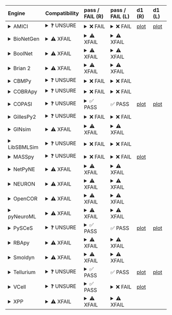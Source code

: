 | Engine                                                                                                                                     | Compatibility                                                                                                                                                                                                       | pass / FAIL (R)                                                                                                                                                                                                                                                                                                                                                                                                                                                                                                                                                                                                                                                                                                                                                                                                                | pass / FAIL (L)                                                                                                                                                                                                                                                                                                                                                                                         | d1 (R)                                                        | d1 (L)                                                       |
|:-------------------------------------------------------------------------------------------------------------------------------------------|:--------------------------------------------------------------------------------------------------------------------------------------------------------------------------------------------------------------------|:-------------------------------------------------------------------------------------------------------------------------------------------------------------------------------------------------------------------------------------------------------------------------------------------------------------------------------------------------------------------------------------------------------------------------------------------------------------------------------------------------------------------------------------------------------------------------------------------------------------------------------------------------------------------------------------------------------------------------------------------------------------------------------------------------------------------------------|:--------------------------------------------------------------------------------------------------------------------------------------------------------------------------------------------------------------------------------------------------------------------------------------------------------------------------------------------------------------------------------------------------------|:--------------------------------------------------------------|:-------------------------------------------------------------|
| <details><summary>AMICI</summary>https://docs.biosimulators.org/Biosimulators_AMICI/<br></details>                                         | <details><summary>&#10067; UNSURE</summary>The file extensions ('xml', 'sedml') suggest the input file types may not be compatibe with AMICI.<br><br>SBML and SED-ML are compatible with AMICI.</details>           | <details><summary>&#10060; FAIL</summary><a href="https://api.biosimulations.org/runs/675880d09fa297efdca2358e">view</a><br><a href="https://api.biosimulations.org/results/675880d09fa297efdca2358e/download">download</a><br><a href="https://api.biosimulations.org/logs/675880d09fa297efdca2358e?includeOutput=true">logs</a><br><br>ERROR MESSAGE:<br>The COMBINE/OMEX did not execute successfully:<br><br>  The SED document did not execute successfully:<br>  <br>    target /sbml:sbml/sbml:model/sbml:listOfParameters/sbml:parameter[@id='epo_level'] is not a valid XPath to an attribute of a model element<br><br>ERROR TYPE:<br>CombineArchiveExecutionError</details>                                                                                                                                         | <details><summary>&#10060; FAIL</summary>ERROR MESSAGE:<br>The COMBINE/OMEX did not execute successfully:<br><br>  The SED document did not execute successfully:<br>  <br>    target /sbml:sbml/sbml:model/sbml:listOfParameters/sbml:parameter[@id='epo_level'] is not a valid XPath to an attribute of a model element<br><br>ERROR TYPE:<br>CombineArchiveExecutionError</details>                  | <a href="d1_plots_remote\amici_plot_2_task2.pdf">plot</a>     | <a href="d1_plots_local\amici_plot_2_task2.pdf">plot</a>     |
| <details><summary>BioNetGen</summary>https://docs.biosimulators.org/Biosimulators_BioNetGen/<br></details>                                 | <details><summary>&#9888; XFAIL</summary>EXPECTED FAIL<br><br>Only BNGL, SED-ML are compatible with BioNetGen.</details>                                                                                            | <details><summary>&#9888; XFAIL</summary>EXPECTED FAIL<br><br><a href="https://api.biosimulations.org/runs/675880d3707aa641045f724e">view</a><br><a href="https://api.biosimulations.org/results/675880d3707aa641045f724e/download">download</a><br><a href="https://api.biosimulations.org/logs/675880d3707aa641045f724e?includeOutput=true">logs</a><br><br>ERROR MESSAGE:<br>`/root/archive.omex` is not a valid COMBINE/OMEX archive.<br>  - The SED-ML file at location `./Adlung2021 _model_jakstat_pa.sedml` is invalid.<br>    - Simulation `sim1` is invalid.<br>      - Algorithm has an invalid KiSAO id `KISAO_0000694`.<br><br>ERROR TYPE:<br>ValueError</details>                                                                                                                                                | <details><summary>&#9888; XFAIL</summary>EXPECTED FAIL<br><br>ERROR MESSAGE:<br>`/root/in/Adlung2021__model_jakstat_pa.omex` is not a valid COMBINE/OMEX archive.<br>  - The SED-ML file at location `./Adlung2021 _model_jakstat_pa.sedml` is invalid.<br>    - Simulation `sim1` is invalid.<br>      - Algorithm has an invalid KiSAO id `KISAO_0000694`.<br><br>ERROR TYPE:<br>ValueError</details> |                                                               |                                                              |
| <details><summary>BoolNet</summary>https://docs.biosimulators.org/Biosimulators_BoolNet/<br></details>                                     | <details><summary>&#9888; XFAIL</summary>EXPECTED FAIL<br><br>Only SBML-qual, SED-ML are compatible with BoolNet.</details>                                                                                         | <details><summary>&#9888; XFAIL</summary>EXPECTED FAIL<br><br><a href="https://api.biosimulations.org/runs/675880d5c3054f763d55bb30">view</a><br><a href="https://api.biosimulations.org/results/675880d5c3054f763d55bb30/download">download</a><br><a href="https://api.biosimulations.org/logs/675880d5c3054f763d55bb30?includeOutput=true">logs</a><br><br>ERROR MESSAGE:<br>`/root/archive.omex` is not a valid COMBINE/OMEX archive.<br>  - The SED-ML file at location `./Adlung2021 _model_jakstat_pa.sedml` is invalid.<br>    - Simulation `sim1` is invalid.<br>      - Algorithm has an invalid KiSAO id `KISAO_0000694`.<br><br>ERROR TYPE:<br>ValueError</details>                                                                                                                                                | <details><summary>&#9888; XFAIL</summary>EXPECTED FAIL<br><br>ERROR MESSAGE:<br>`/root/in/Adlung2021__model_jakstat_pa.omex` is not a valid COMBINE/OMEX archive.<br>  - The SED-ML file at location `./Adlung2021 _model_jakstat_pa.sedml` is invalid.<br>    - Simulation `sim1` is invalid.<br>      - Algorithm has an invalid KiSAO id `KISAO_0000694`.<br><br>ERROR TYPE:<br>ValueError</details> |                                                               |                                                              |
| <details><summary>Brian 2</summary>https://docs.biosimulators.org/Biosimulators_pyNeuroML/<br></details>                                   | <details><summary>&#9888; XFAIL</summary>EXPECTED FAIL<br><br>Only NeuroML, SED-ML are compatible with Brian 2.</details>                                                                                           | <details><summary>&#9888; XFAIL</summary>EXPECTED FAIL<br><br><a href="https://api.biosimulations.org/runs/675880d29fa297efdca23591">view</a><br><a href="https://api.biosimulations.org/results/675880d29fa297efdca23591/download">download</a><br><a href="https://api.biosimulations.org/logs/675880d29fa297efdca23591?includeOutput=true">logs</a><br><br>ERROR MESSAGE:<br>No module named 'libsbml'<br><br>ERROR TYPE:<br>ModuleNotFoundError</details>                                                                                                                                                                                                                                                                                                                                                                  | <details><summary>&#9888; XFAIL</summary>EXPECTED FAIL<br><br>ERROR MESSAGE:<br>No module named 'libsbml'<br><br>ERROR TYPE:<br>ModuleNotFoundError</details>                                                                                                                                                                                                                                           |                                                               |                                                              |
| <details><summary>CBMPy</summary>https://docs.biosimulators.org/Biosimulators_CBMPy/<br></details>                                         | <details><summary>&#10067; UNSURE</summary>The file extensions ('xml', 'sedml') suggest the input file types may not be compatibe with CBMPy.<br><br>SBML and SED-ML are compatible with CBMPy.</details>           | <details><summary>&#10060; FAIL</summary><a href="https://api.biosimulations.org/runs/675880d7707aa641045f7252">view</a><br><a href="https://api.biosimulations.org/results/675880d7707aa641045f7252/download">download</a><br><a href="https://api.biosimulations.org/logs/675880d7707aa641045f7252?includeOutput=true">logs</a><br><br>ERROR MESSAGE:<br>`/root/archive.omex` is not a valid COMBINE/OMEX archive.<br>  - The SED-ML file at location `./Adlung2021 _model_jakstat_pa.sedml` is invalid.<br>    - Simulation `sim1` is invalid.<br>      - Algorithm has an invalid KiSAO id `KISAO_0000694`.<br><br>ERROR TYPE:<br>ValueError</details>                                                                                                                                                                     | <details><summary>&#10060; FAIL</summary>ERROR MESSAGE:<br>`/root/in/Adlung2021__model_jakstat_pa.omex` is not a valid COMBINE/OMEX archive.<br>  - The SED-ML file at location `./Adlung2021 _model_jakstat_pa.sedml` is invalid.<br>    - Simulation `sim1` is invalid.<br>      - Algorithm has an invalid KiSAO id `KISAO_0000694`.<br><br>ERROR TYPE:<br>ValueError</details>                      |                                                               |                                                              |
| <details><summary>COBRApy</summary>https://docs.biosimulators.org/Biosimulators_COBRApy/<br>Only allows steady state simulations</details> | <details><summary>&#10067; UNSURE</summary>The file extensions ('xml', 'sedml') suggest the input file types may not be compatibe with COBRApy.<br><br>SBML and SED-ML are compatible with COBRApy.</details>       | <details><summary>&#10060; FAIL</summary><a href="https://api.biosimulations.org/runs/675880d99fa297efdca23598">view</a><br><a href="https://api.biosimulations.org/results/675880d99fa297efdca23598/download">download</a><br><a href="https://api.biosimulations.org/logs/675880d99fa297efdca23598?includeOutput=true">logs</a><br><br>ERROR MESSAGE:<br>`/root/archive.omex` is not a valid COMBINE/OMEX archive.<br>  - The SED-ML file at location `./Adlung2021 _model_jakstat_pa.sedml` is invalid.<br>    - Simulation `sim1` is invalid.<br>      - Algorithm has an invalid KiSAO id `KISAO_0000694`.<br><br>ERROR TYPE:<br>ValueError</details>                                                                                                                                                                     | <details><summary>&#10060; FAIL</summary>ERROR MESSAGE:<br>`/root/in/Adlung2021__model_jakstat_pa.omex` is not a valid COMBINE/OMEX archive.<br>  - The SED-ML file at location `./Adlung2021 _model_jakstat_pa.sedml` is invalid.<br>    - Simulation `sim1` is invalid.<br>      - Algorithm has an invalid KiSAO id `KISAO_0000694`.<br><br>ERROR TYPE:<br>ValueError</details>                      |                                                               |                                                              |
| <details><summary>COPASI</summary>https://docs.biosimulators.org/Biosimulators_COPASI/<br></details>                                       | <details><summary>&#10067; UNSURE</summary>The file extensions ('xml', 'sedml') suggest the input file types may not be compatibe with COPASI.<br><br>SBML and SED-ML are compatible with COPASI.</details>         | <details><summary>&#9989; PASS</summary><a href="https://api.biosimulations.org/runs/675880dbc3054f763d55bb35">view</a><br><a href="https://api.biosimulations.org/results/675880dbc3054f763d55bb35/download">download</a><br><a href="https://api.biosimulations.org/logs/675880dbc3054f763d55bb35?includeOutput=true">logs</a><br><br></details>                                                                                                                                                                                                                                                                                                                                                                                                                                                                             | &#9989; PASS                                                                                                                                                                                                                                                                                                                                                                                            | <a href="d1_plots_remote\copasi_plot_2_task2.pdf">plot</a>    | <a href="d1_plots_local\copasi_plot_2_task2.pdf">plot</a>    |
| <details><summary>GillesPy2</summary>https://docs.biosimulators.org/Biosimulators_GillesPy2/<br></details>                                 | <details><summary>&#10067; UNSURE</summary>The file extensions ('xml', 'sedml') suggest the input file types may not be compatibe with GillesPy2.<br><br>SBML and SED-ML are compatible with GillesPy2.</details>   | <details><summary>&#10060; FAIL</summary><a href="https://api.biosimulations.org/runs/675880de707aa641045f725b">view</a><br><a href="https://api.biosimulations.org/results/675880de707aa641045f725b/download">download</a><br><a href="https://api.biosimulations.org/logs/675880de707aa641045f725b?includeOutput=true">logs</a><br><br>ERROR MESSAGE:<br>`/root/archive.omex` is not a valid COMBINE/OMEX archive.<br>  - The SED-ML file at location `./Adlung2021 _model_jakstat_pa.sedml` is invalid.<br>    - Simulation `sim1` is invalid.<br>      - Algorithm has an invalid KiSAO id `KISAO_0000694`.<br><br>ERROR TYPE:<br>ValueError</details>                                                                                                                                                                     | <details><summary>&#10060; FAIL</summary>ERROR MESSAGE:<br>`/root/in/Adlung2021__model_jakstat_pa.omex` is not a valid COMBINE/OMEX archive.<br>  - The SED-ML file at location `./Adlung2021 _model_jakstat_pa.sedml` is invalid.<br>    - Simulation `sim1` is invalid.<br>      - Algorithm has an invalid KiSAO id `KISAO_0000694`.<br><br>ERROR TYPE:<br>ValueError</details>                      |                                                               |                                                              |
| <details><summary>GINsim</summary>https://docs.biosimulators.org/Biosimulators_GINsim/<br></details>                                       | <details><summary>&#9888; XFAIL</summary>EXPECTED FAIL<br><br>Only SBML-qual, SED-ML are compatible with GINsim.</details>                                                                                          | <details><summary>&#9888; XFAIL</summary>EXPECTED FAIL<br><br><a href="https://api.biosimulations.org/runs/675880df9fa297efdca235a2">view</a><br><a href="https://api.biosimulations.org/results/675880df9fa297efdca235a2/download">download</a><br><a href="https://api.biosimulations.org/logs/675880df9fa297efdca235a2?includeOutput=true">logs</a><br><br>ERROR MESSAGE:<br>`/root/archive.omex` is not a valid COMBINE/OMEX archive.<br>  - The SED-ML file at location `./Adlung2021 _model_jakstat_pa.sedml` is invalid.<br>    - Simulation `sim1` is invalid.<br>      - Algorithm has an invalid KiSAO id `KISAO_0000694`.<br><br>ERROR TYPE:<br>ValueError</details>                                                                                                                                                | <details><summary>&#9888; XFAIL</summary>EXPECTED FAIL<br><br>ERROR MESSAGE:<br>`/root/in/Adlung2021__model_jakstat_pa.omex` is not a valid COMBINE/OMEX archive.<br>  - The SED-ML file at location `./Adlung2021 _model_jakstat_pa.sedml` is invalid.<br>    - Simulation `sim1` is invalid.<br>      - Algorithm has an invalid KiSAO id `KISAO_0000694`.<br><br>ERROR TYPE:<br>ValueError</details> |                                                               |                                                              |
| <details><summary>LibSBMLSim</summary>https://docs.biosimulators.org/Biosimulators_LibSBMLSim/<br></details>                               | <details><summary>&#10067; UNSURE</summary>The file extensions ('xml', 'sedml') suggest the input file types may not be compatibe with LibSBMLSim.<br><br>SBML and SED-ML are compatible with LibSBMLSim.</details> | <details><summary>&#10060; FAIL</summary><a href="https://api.biosimulations.org/runs/675880e1c3054f763d55bb3d">view</a><br><a href="https://api.biosimulations.org/results/675880e1c3054f763d55bb3d/download">download</a><br><a href="https://api.biosimulations.org/logs/675880e1c3054f763d55bb3d?includeOutput=true">logs</a><br><br>ERROR MESSAGE:<br>`/root/archive.omex` is not a valid COMBINE/OMEX archive.<br>  - The SED-ML file at location `./Adlung2021 _model_jakstat_pa.sedml` is invalid.<br>    - Simulation `sim1` is invalid.<br>      - Algorithm has an invalid KiSAO id `KISAO_0000694`.<br><br>ERROR TYPE:<br>ValueError</details>                                                                                                                                                                     | <details><summary>&#10060; FAIL</summary>ERROR MESSAGE:<br>`/root/in/Adlung2021__model_jakstat_pa.omex` is not a valid COMBINE/OMEX archive.<br>  - The SED-ML file at location `./Adlung2021 _model_jakstat_pa.sedml` is invalid.<br>    - Simulation `sim1` is invalid.<br>      - Algorithm has an invalid KiSAO id `KISAO_0000694`.<br><br>ERROR TYPE:<br>ValueError</details>                      |                                                               |                                                              |
| <details><summary>MASSpy</summary>https://docs.biosimulators.org/Biosimulators_MASSpy/<br></details>                                       | <details><summary>&#10067; UNSURE</summary>The file extensions ('xml', 'sedml') suggest the input file types may not be compatibe with MASSpy.<br><br>SBML and SED-ML are compatible with MASSpy.</details>         | <details><summary>&#10060; FAIL</summary><a href="https://api.biosimulations.org/runs/675880e3707aa641045f7264">view</a><br><a href="https://api.biosimulations.org/results/675880e3707aa641045f7264/download">download</a><br><a href="https://api.biosimulations.org/logs/675880e3707aa641045f7264?includeOutput=true">logs</a><br><br>ERROR MESSAGE:<br>The COMBINE/OMEX did not execute successfully:<br><br>  The SED document did not execute successfully:<br>  <br>    Could not load MassModel 'Adlung2021___Cell_to_cell_variability_in_JAK2_STAT5_pathway'<br>  <br>    target /sbml:sbml/sbml:model/sbml:listOfParameters/sbml:parameter[@id='epo_level'] cannot be changed by XML manipulation, as the target is not an attribute of a model element<br><br>ERROR TYPE:<br>CombineArchiveExecutionError</details> | <details><summary>&#10060; FAIL</summary>ERROR MESSAGE:<br>`/root/in/Adlung2021__model_jakstat_pa.omex` is not a valid COMBINE/OMEX archive.<br>  - The SED-ML file at location `./Adlung2021 _model_jakstat_pa.sedml` is invalid.<br>    - Simulation `sim1` is invalid.<br>      - Algorithm has an invalid KiSAO id `KISAO_0000694`.<br><br>ERROR TYPE:<br>ValueError</details>                      | <a href="d1_plots_remote\masspy_plot_2_task2.pdf">plot</a>    |                                                              |
| <details><summary>NetPyNE</summary>https://docs.biosimulators.org/Biosimulators_pyNeuroML/<br></details>                                   | <details><summary>&#9888; XFAIL</summary>EXPECTED FAIL<br><br>Only NeuroML, SED-ML are compatible with NetPyNE.</details>                                                                                           | <details><summary>&#9888; XFAIL</summary>EXPECTED FAIL<br><br><a href="https://api.biosimulations.org/runs/675880e5c3054f763d55bb52">view</a><br><a href="https://api.biosimulations.org/results/675880e5c3054f763d55bb52/download">download</a><br><a href="https://api.biosimulations.org/logs/675880e5c3054f763d55bb52?includeOutput=true">logs</a><br><br>ERROR MESSAGE:<br>No module named 'libsbml'<br><br>ERROR TYPE:<br>ModuleNotFoundError</details>                                                                                                                                                                                                                                                                                                                                                                  | <details><summary>&#9888; XFAIL</summary>EXPECTED FAIL<br><br>ERROR MESSAGE:<br>No module named 'libsbml'<br><br>ERROR TYPE:<br>ModuleNotFoundError</details>                                                                                                                                                                                                                                           |                                                               |                                                              |
| <details><summary>NEURON</summary>https://docs.biosimulators.org/Biosimulators_pyNeuroML/<br></details>                                    | <details><summary>&#9888; XFAIL</summary>EXPECTED FAIL<br><br>Only NeuroML, SED-ML are compatible with NEURON.</details>                                                                                            | <details><summary>&#9888; XFAIL</summary>EXPECTED FAIL<br><br><a href="https://api.biosimulations.org/runs/675880e69fa297efdca235bc">view</a><br><a href="https://api.biosimulations.org/results/675880e69fa297efdca235bc/download">download</a><br><a href="https://api.biosimulations.org/logs/675880e69fa297efdca235bc?includeOutput=true">logs</a><br><br>ERROR MESSAGE:<br>No module named 'libsbml'<br><br>ERROR TYPE:<br>ModuleNotFoundError</details>                                                                                                                                                                                                                                                                                                                                                                  | <details><summary>&#9888; XFAIL</summary>EXPECTED FAIL<br><br>ERROR MESSAGE:<br>No module named 'libsbml'<br><br>ERROR TYPE:<br>ModuleNotFoundError</details>                                                                                                                                                                                                                                           |                                                               |                                                              |
| <details><summary>OpenCOR</summary>https://docs.biosimulators.org/Biosimulators_OpenCOR/<br></details>                                     | <details><summary>&#9888; XFAIL</summary>EXPECTED FAIL<br><br>Only CellML, SED-ML are compatible with OpenCOR.</details>                                                                                            | <details><summary>&#9888; XFAIL</summary>EXPECTED FAIL<br><br><a href="https://api.biosimulations.org/runs/675880e8c3054f763d55bb5e">view</a><br><a href="https://api.biosimulations.org/results/675880e8c3054f763d55bb5e/download">download</a><br><a href="https://api.biosimulations.org/logs/675880e8c3054f763d55bb5e?includeOutput=true">logs</a><br><br>ERROR MESSAGE:<br>No module named 'libsbml'<br><br>ERROR TYPE:<br>ModuleNotFoundError</details>                                                                                                                                                                                                                                                                                                                                                                  | <details><summary>&#9888; XFAIL</summary>EXPECTED FAIL<br><br>ERROR MESSAGE:<br>No module named 'libsbml'<br><br>ERROR TYPE:<br>ModuleNotFoundError</details>                                                                                                                                                                                                                                           |                                                               |                                                              |
| <details><summary>pyNeuroML</summary>https://docs.biosimulators.org/Biosimulators_pyNeuroML/<br></details>                                 | <details><summary>&#9888; XFAIL</summary>EXPECTED FAIL<br><br>Only NeuroML, SED-ML are compatible with pyNeuroML.</details>                                                                                         | <details><summary>&#9888; XFAIL</summary>EXPECTED FAIL<br><br><a href="https://api.biosimulations.org/runs/675880ea707aa641045f7298">view</a><br><a href="https://api.biosimulations.org/results/675880ea707aa641045f7298/download">download</a><br><a href="https://api.biosimulations.org/logs/675880ea707aa641045f7298?includeOutput=true">logs</a><br><br>ERROR MESSAGE:<br>No module named 'libsbml'<br><br>ERROR TYPE:<br>ModuleNotFoundError</details>                                                                                                                                                                                                                                                                                                                                                                  | <details><summary>&#9888; XFAIL</summary>EXPECTED FAIL<br><br>ERROR MESSAGE:<br>No module named 'libsbml'<br><br>ERROR TYPE:<br>ModuleNotFoundError</details>                                                                                                                                                                                                                                           |                                                               |                                                              |
| <details><summary>PySCeS</summary>https://docs.biosimulators.org/Biosimulators_PySCeS/<br></details>                                       | <details><summary>&#10067; UNSURE</summary>The file extensions ('xml', 'sedml') suggest the input file types may not be compatibe with PySCeS.<br><br>SBML and SED-ML are compatible with PySCeS.</details>         | <details><summary>&#9989; PASS</summary><a href="https://api.biosimulations.org/runs/675880ebc3054f763d55bb77">view</a><br><a href="https://api.biosimulations.org/results/675880ebc3054f763d55bb77/download">download</a><br><a href="https://api.biosimulations.org/logs/675880ebc3054f763d55bb77?includeOutput=true">logs</a><br><br></details>                                                                                                                                                                                                                                                                                                                                                                                                                                                                             | &#9989; PASS                                                                                                                                                                                                                                                                                                                                                                                            | <a href="d1_plots_remote\pysces_plot_2_task2.pdf">plot</a>    | <a href="d1_plots_local\pysces_plot_2_task2.pdf">plot</a>    |
| <details><summary>RBApy</summary>https://docs.biosimulators.org/Biosimulators_RBApy/<br></details>                                         | <details><summary>&#9888; XFAIL</summary>EXPECTED FAIL<br><br>Only RBApy, SED-ML are compatible with RBApy.</details>                                                                                               | <details><summary>&#9888; XFAIL</summary>EXPECTED FAIL<br><br><a href="https://api.biosimulations.org/runs/675880edc3054f763d55bb7a">view</a><br><a href="https://api.biosimulations.org/results/675880edc3054f763d55bb7a/download">download</a><br><a href="https://api.biosimulations.org/logs/675880edc3054f763d55bb7a?includeOutput=true">logs</a><br><br>ERROR MESSAGE:<br>`/root/archive.omex` is not a valid COMBINE/OMEX archive.<br>  - The SED-ML file at location `./Adlung2021 _model_jakstat_pa.sedml` is invalid.<br>    - Simulation `sim1` is invalid.<br>      - Algorithm has an invalid KiSAO id `KISAO_0000694`.<br><br>ERROR TYPE:<br>ValueError</details>                                                                                                                                                | <details><summary>&#9888; XFAIL</summary>EXPECTED FAIL<br><br>ERROR MESSAGE:<br>`/root/in/Adlung2021__model_jakstat_pa.omex` is not a valid COMBINE/OMEX archive.<br>  - The SED-ML file at location `./Adlung2021 _model_jakstat_pa.sedml` is invalid.<br>    - Simulation `sim1` is invalid.<br>      - Algorithm has an invalid KiSAO id `KISAO_0000694`.<br><br>ERROR TYPE:<br>ValueError</details> |                                                               |                                                              |
| <details><summary>Smoldyn</summary>https://smoldyn.readthedocs.io/en/latest/python/api.html#sed-ml-combine-biosimulators-api<br></details> | <details><summary>&#9888; XFAIL</summary>EXPECTED FAIL<br><br>Only Smoldyn, SED-ML are compatible with Smoldyn.</details>                                                                                           | <details><summary>&#9888; XFAIL</summary>EXPECTED FAIL<br><br><a href="https://api.biosimulations.org/runs/675880ef9fa297efdca235e5">view</a><br><a href="https://api.biosimulations.org/results/675880ef9fa297efdca235e5/download">download</a><br><a href="https://api.biosimulations.org/logs/675880ef9fa297efdca235e5?includeOutput=true">logs</a><br><br>ERROR MESSAGE:<br>No module named 'libsbml'<br><br>ERROR TYPE:<br>ModuleNotFoundError</details>                                                                                                                                                                                                                                                                                                                                                                  | <details><summary>&#9888; XFAIL</summary>EXPECTED FAIL<br><br>ERROR MESSAGE:<br>Error unknown. The log.yml containing error information was not found.<br><br></details>                                                                                                                                                                                                                                |                                                               |                                                              |
| <details><summary>Tellurium</summary>https://docs.biosimulators.org/Biosimulators_tellurium/<br></details>                                 | <details><summary>&#10067; UNSURE</summary>The file extensions ('xml', 'sedml') suggest the input file types may not be compatibe with Tellurium.<br><br>SBML and SED-ML are compatible with Tellurium.</details>   | <details><summary>&#9989; PASS</summary><a href="https://api.biosimulations.org/runs/675880f1707aa641045f72ad">view</a><br><a href="https://api.biosimulations.org/results/675880f1707aa641045f72ad/download">download</a><br><a href="https://api.biosimulations.org/logs/675880f1707aa641045f72ad?includeOutput=true">logs</a><br><br></details>                                                                                                                                                                                                                                                                                                                                                                                                                                                                             | &#9989; PASS                                                                                                                                                                                                                                                                                                                                                                                            | <a href="d1_plots_remote\tellurium_plot_2_task2.pdf">plot</a> | <a href="d1_plots_local\tellurium_plot_2_task2.pdf">plot</a> |
| <details><summary>VCell</summary>https://github.com/virtualcell/vcell<br></details>                                                        | <details><summary>&#10067; UNSURE</summary>The file extensions ('xml', 'sedml') suggest the input file types may not be compatibe with VCell.<br><br>BNGL, SBML and SED-ML are compatible with VCell.</details>     | <details><summary>&#9989; PASS</summary><a href="https://api.biosimulations.org/runs/675880f6c3054f763d55bb9b">view</a><br><a href="https://api.biosimulations.org/results/675880f6c3054f763d55bb9b/download">download</a><br><a href="https://api.biosimulations.org/logs/675880f6c3054f763d55bb9b?includeOutput=true">logs</a><br><br></details>                                                                                                                                                                                                                                                                                                                                                                                                                                                                             | <details><summary>&#10060; FAIL</summary>ERROR MESSAGE:<br>Runtime Exception<br><br></details>                                                                                                                                                                                                                                                                                                          | <a href="d1_plots_remote\vcell_plot_2_task2.pdf">plot</a>     |                                                              |
| <details><summary>XPP</summary>https://docs.biosimulators.org/Biosimulators_XPP/<br></details>                                             | <details><summary>&#9888; XFAIL</summary>EXPECTED FAIL<br><br>Only XPP, SED-ML are compatible with XPP.</details>                                                                                                   | <details><summary>&#9888; XFAIL</summary>EXPECTED FAIL<br><br><a href="https://api.biosimulations.org/runs/675880f8c3054f763d55bbbc">view</a><br><a href="https://api.biosimulations.org/results/675880f8c3054f763d55bbbc/download">download</a><br><a href="https://api.biosimulations.org/logs/675880f8c3054f763d55bbbc?includeOutput=true">logs</a><br><br>ERROR MESSAGE:<br>No module named 'libsbml'<br><br>ERROR TYPE:<br>ModuleNotFoundError</details>                                                                                                                                                                                                                                                                                                                                                                  | <details><summary>&#9888; XFAIL</summary>EXPECTED FAIL<br><br>ERROR MESSAGE:<br>No module named 'libsbml'<br><br>ERROR TYPE:<br>ModuleNotFoundError</details>                                                                                                                                                                                                                                           |                                                               |                                                              |
